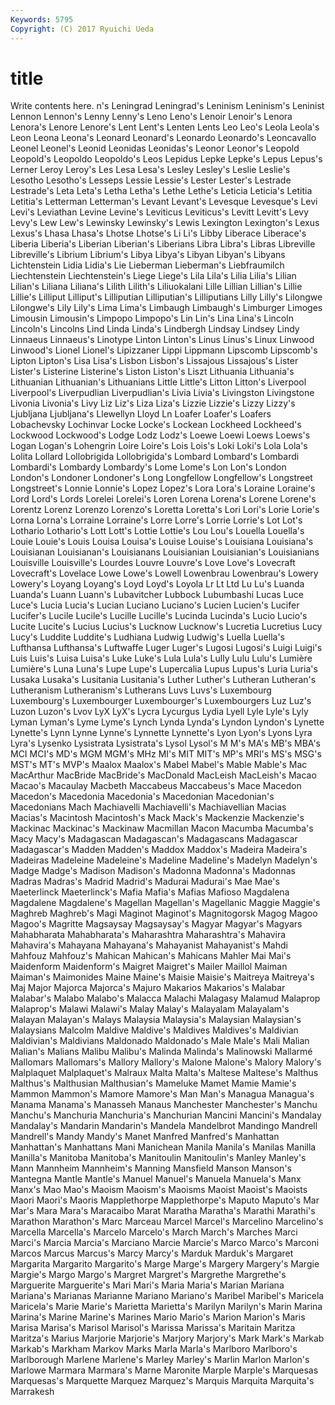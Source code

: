 ```yaml
---
Keywords: 5795 
Copyright: (C) 2017 Ryuichi Ueda
---
```


# title

Write contents here.
n's Leningrad Leningrad's Leninism Leninism's Leninist Lennon Lennon's Lenny
Lenny's Leno Leno's Lenoir Lenoir's Lenora Lenora's Lenore Lenore's Lent
Lent's Lenten Lents Leo Leo's Leola Leola's Leon Leona Leona's
Leonard Leonard's Leonardo Leonardo's Leoncavallo Leonel Leonel's Leonid Leonidas Leonidas's
Leonor Leonor's Leopold Leopold's Leopoldo Leopoldo's Leos Lepidus Lepke Lepke's
Lepus Lepus's Lerner Leroy Leroy's Les Lesa Lesa's Lesley Lesley's
Leslie Leslie's Lesotho Lesotho's Lesseps Lessie Lessie's Lester Lester's Lestrade
Lestrade's Leta Leta's Letha Letha's Lethe Lethe's Leticia Leticia's Letitia
Letitia's Letterman Letterman's Levant Levant's Levesque Levesque's Levi Levi's Leviathan
Levine Levine's Leviticus Leviticus's Levitt Levitt's Levy Levy's Lew Lew's
Lewinsky Lewinsky's Lewis Lexington Lexington's Lexus Lexus's Lhasa Lhasa's Lhotse
Lhotse's Li Li's Libby Liberace Liberace's Liberia Liberia's Liberian Liberian's
Liberians Libra Libra's Libras Libreville Libreville's Librium Librium's Libya Libya's
Libyan Libyan's Libyans Lichtenstein Lidia Lidia's Lie Lieberman Lieberman's Liebfraumilch
Liechtenstein Liechtenstein's Liege Liege's Lila Lila's Lilia Lilia's Lilian Lilian's
Liliana Liliana's Lilith Lilith's Liliuokalani Lille Lillian Lillian's Lillie Lillie's
Lilliput Lilliput's Lilliputian Lilliputian's Lilliputians Lilly Lilly's Lilongwe Lilongwe's Lily
Lily's Lima Lima's Limbaugh Limbaugh's Limburger Limoges Limousin Limousin's Limpopo
Limpopo's Lin Lin's Lina Lina's Lincoln Lincoln's Lincolns Lind Linda
Linda's Lindbergh Lindsay Lindsey Lindy Linnaeus Linnaeus's Linotype Linton Linton's
Linus Linus's Linux Linwood Linwood's Lionel Lionel's Lipizzaner Lippi Lippmann
Lipscomb Lipscomb's Lipton Lipton's Lisa Lisa's Lisbon Lisbon's Lissajous Lissajous's
Lister Lister's Listerine Listerine's Liston Liston's Liszt Lithuania Lithuania's Lithuanian
Lithuanian's Lithuanians Little Little's Litton Litton's Liverpool Liverpool's Liverpudlian Liverpudlian's
Livia Livia's Livingston Livingstone Livonia Livonia's Livy Liz Liz's Liza
Liza's Lizzie Lizzie's Lizzy Lizzy's Ljubljana Ljubljana's Llewellyn Lloyd Ln
Loafer Loafer's Loafers Lobachevsky Lochinvar Locke Locke's Lockean Lockheed Lockheed's
Lockwood Lockwood's Lodge Lodz Lodz's Loewe Loewi Loews Loews's Logan
Logan's Lohengrin Loire Loire's Lois Lois's Loki Loki's Lola Lola's
Lolita Lollard Lollobrigida Lollobrigida's Lombard Lombard's Lombardi Lombardi's Lombardy Lombardy's
Lome Lome's Lon Lon's London London's Londoner Londoner's Long Longfellow
Longfellow's Longstreet Longstreet's Lonnie Lonnie's Lopez Lopez's Lora Lora's Loraine
Loraine's Lord Lord's Lords Lorelei Lorelei's Loren Lorena Lorena's Lorene
Lorene's Lorentz Lorenz Lorenzo Lorenzo's Loretta Loretta's Lori Lori's Lorie
Lorie's Lorna Lorna's Lorraine Lorraine's Lorre Lorre's Lorrie Lorrie's Lot
Lot's Lothario Lothario's Lott Lott's Lottie Lottie's Lou Lou's Louella
Louella's Louie Louie's Louis Louisa Louisa's Louise Louise's Louisiana Louisiana's
Louisianan Louisianan's Louisianans Louisianian Louisianian's Louisianians Louisville Louisville's Lourdes Louvre
Louvre's Love Love's Lovecraft Lovecraft's Lovelace Lowe Lowe's Lowell Lowenbrau
Lowenbrau's Lowery Lowery's Loyang Loyang's Loyd Loyd's Loyola Lr Lt
Ltd Lu Lu's Luanda Luanda's Luann Luann's Lubavitcher Lubbock Lubumbashi
Lucas Luce Luce's Lucia Lucia's Lucian Luciano Luciano's Lucien Lucien's
Lucifer Lucifer's Lucile Lucile's Lucille Lucille's Lucinda Lucinda's Lucio Lucio's
Lucite Lucite's Lucius Lucius's Lucknow Lucknow's Lucretia Lucretius Lucy Lucy's
Luddite Luddite's Ludhiana Ludwig Ludwig's Luella Luella's Lufthansa Lufthansa's Luftwaffe
Luger Luger's Lugosi Lugosi's Luigi Luigi's Luis Luis's Luisa Luisa's
Luke Luke's Lula Lula's Lully Lulu Lulu's Lumière Lumière's Luna
Luna's Lupe Lupe's Lupercalia Lupus Lupus's Luria Luria's Lusaka Lusaka's
Lusitania Lusitania's Luther Luther's Lutheran Lutheran's Lutheranism Lutheranism's Lutherans Luvs
Luvs's Luxembourg Luxembourg's Luxembourger Luxembourger's Luxembourgers Luz Luz's Luzon Luzon's
Lvov LyX LyX's Lycra Lycurgus Lydia Lyell Lyle Lyle's Lyly
Lyman Lyman's Lyme Lyme's Lynch Lynda Lynda's Lyndon Lyndon's Lynette
Lynette's Lynn Lynne Lynne's Lynnette Lynnette's Lyon Lyon's Lyons Lyra
Lyra's Lysenko Lysistrata Lysistrata's Lysol Lysol's M M's MA's MB's
MBA's MCI MCI's MD's MGM MGM's MHz MI's MIT MIT's
MP's MRI's MS's MSG's MST's MT's MVP's Maalox Maalox's Mabel
Mabel's Mable Mable's Mac MacArthur MacBride MacBride's MacDonald MacLeish MacLeish's
Macao Macao's Macaulay Macbeth Maccabeus Maccabeus's Mace Macedon Macedon's Macedonia
Macedonia's Macedonian Macedonian's Macedonians Mach Machiavelli Machiavelli's Machiavellian Macias Macias's
Macintosh Macintosh's Mack Mack's Mackenzie Mackenzie's Mackinac Mackinac's Mackinaw Macmillan
Macon Macumba Macumba's Macy Macy's Madagascan Madagascan's Madagascans Madagascar Madagascar's
Madden Madden's Maddox Maddox's Madeira Madeira's Madeiras Madeleine Madeleine's Madeline
Madeline's Madelyn Madelyn's Madge Madge's Madison Madison's Madonna Madonna's Madonnas
Madras Madras's Madrid Madrid's Madurai Madurai's Mae Mae's Maeterlinck Maeterlinck's
Mafia Mafia's Mafias Mafioso Magdalena Magdalene Magdalene's Magellan Magellan's Magellanic
Maggie Maggie's Maghreb Maghreb's Magi Maginot Maginot's Magnitogorsk Magog Magoo
Magoo's Magritte Magsaysay Magsaysay's Magyar Magyar's Magyars Mahabharata Mahabharata's Maharashtra
Maharashtra's Mahavira Mahavira's Mahayana Mahayana's Mahayanist Mahayanist's Mahdi Mahfouz Mahfouz's
Mahican Mahican's Mahicans Mahler Mai Mai's Maidenform Maidenform's Maigret Maigret's
Mailer Maillol Maiman Maiman's Maimonides Maine Maine's Maisie Maisie's Maitreya
Maitreya's Maj Major Majorca Majorca's Majuro Makarios Makarios's Malabar Malabar's
Malabo Malabo's Malacca Malachi Malagasy Malamud Malaprop Malaprop's Malawi Malawi's
Malay Malay's Malayalam Malayalam's Malayan Malayan's Malays Malaysia Malaysia's Malaysian
Malaysian's Malaysians Malcolm Maldive Maldive's Maldives Maldives's Maldivian Maldivian's Maldivians
Maldonado Maldonado's Male Male's Mali Malian Malian's Malians Malibu Malibu's
Malinda Malinda's Malinowski Mallarmé Mallomars Mallomars's Mallory Mallory's Malone Malone's
Malory Malory's Malplaquet Malplaquet's Malraux Malta Malta's Maltese Maltese's Malthus
Malthus's Malthusian Malthusian's Mameluke Mamet Mamie Mamie's Mammon Mammon's Mamore
Mamore's Man Man's Managua Managua's Manama Manama's Manasseh Manaus Manchester
Manchester's Manchu Manchu's Manchuria Manchuria's Manchurian Mancini Mancini's Mandalay Mandalay's
Mandarin Mandarin's Mandela Mandelbrot Mandingo Mandrell Mandrell's Mandy Mandy's Manet
Manfred Manfred's Manhattan Manhattan's Manhattans Mani Manichean Manila Manila's Manilas
Manilla Manilla's Manitoba Manitoba's Manitoulin Manitoulin's Manley Manley's Mann Mannheim
Mannheim's Manning Mansfield Manson Manson's Mantegna Mantle Mantle's Manuel Manuel's
Manuela Manuela's Manx Manx's Mao Mao's Maoism Maoism's Maoisms Maoist
Maoist's Maoists Maori Maori's Maoris Mapplethorpe Mapplethorpe's Maputo Maputo's Mar
Mar's Mara Mara's Maracaibo Marat Maratha Maratha's Marathi Marathi's Marathon
Marathon's Marc Marceau Marcel Marcel's Marcelino Marcelino's Marcella Marcella's Marcelo
Marcelo's March March's Marches Marci Marci's Marcia Marcia's Marciano Marcie
Marcie's Marco Marco's Marconi Marcos Marcus Marcus's Marcy Marcy's Marduk
Marduk's Margaret Margarita Margarito Margarito's Marge Marge's Margery Margery's Margie
Margie's Margo Margo's Margret Margret's Margrethe Margrethe's Marguerite Marguerite's Mari
Mari's Maria Maria's Marian Mariana Mariana's Marianas Marianne Mariano Mariano's
Maribel Maribel's Maricela Maricela's Marie Marie's Marietta Marietta's Marilyn Marilyn's
Marin Marina Marina's Marine Marine's Marines Mario Mario's Marion Marion's
Maris Marisa Marisa's Marisol Marisol's Marissa Marissa's Maritain Maritza Maritza's
Marius Marjorie Marjorie's Marjory Marjory's Mark Mark's Markab Markab's Markham
Markov Marks Marla Marla's Marlboro Marlboro's Marlborough Marlene Marlene's Marley
Marley's Marlin Marlon Marlon's Marlowe Marmara Marmara's Marne Maronite Marple
Marple's Marquesas Marquesas's Marquette Marquez Marquez's Marquis Marquita Marquita's Marrakesh
